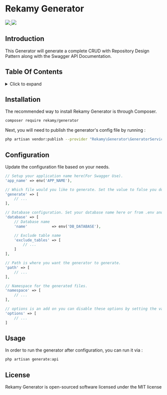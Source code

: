 Rekamy Generator
================

<p>
<a href="https://packagist.org/packages/rekamy/generator">
<img class="total_img" src="https://poser.pugx.org/rekamy/generator/downloads">
</a>
<a href="https://github.com/Rekamy/ApiGenerator/blob/master/LICENSE.txt">
<img class="license_img" src="https://poser.pugx.org/rekamy/generator/license">
</a>
</p>

## Introduction

This Generator will generate a complete CRUD with Repository Design Pattern along with the Swagger API Documentation.

## Table Of Contents

<details><summary>Click to expand</summary><p>

- [Introduction](#introduction)
- [Installation](#installation)
- [Configuration](#configuration)
- [Usage](#usage)
- [License](#license)
</p></details>

## Installation

The recommended way to install Rekamy Generator is through Composer.

```bash
composer require rekamy/generator
```

Next, you will need to publish the generator's config file by running :

```bash
php artisan vendor:publish --provider "Rekamy\Generator\GeneratorServiceProvider"
```

## Configuration

Update the configuration file based on your needs.

```php
// Setup your application name here(For Swagger Use).
'app_name' => env('APP_NAME'),

// Which file would you like to generate. Set the value to false you don't want to generate.
'generate' => [
    // ...
],

// Database configuration. Set your database name here or from .env and exclude any tables you don't want to generate
'database' => [
    // Database name
    'name'           => env('DB_DATABASE'),

    // Exclude table name
    'exclude_tables' => [
        // ...
    ]
],

// Path is where you want the generator to generate.
'path' => [
    // ...
],

// Namespace for the generated files.
'namespace' => [
    // ...
],

// options is an add on you can disable these options by setting the value to false
'options' => [
    // ...
]
```

## Usage

In order to run the generator after configuration, you can run it via :
```bash
php artisan generate:api
```

## License

Rekamy Generator is open-sourced software licensed under the MIT license